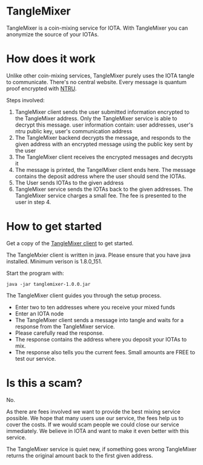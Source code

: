 # TangleMixer
TangleMixer is a coin-mixing service for IOTA. With TangleMixer you can anonymize the source of your IOTAs.

# How does it work
Unlike other coin-mixing services, TangleMixer purely uses the IOTA tangle to communicate. There's no central website.
Every message is quantum proof encrypted with [NTRU](https://github.com/NTRUOpenSourceProject).

Steps involved:
1. TangleMixer client sends the user submitted information encrypted to the TangleMixer address. Only the TangleMixer service is able to decrypt this message.
    user information contain: user addresses, user's ntru public key, user's communication address
2. The TangleMixer backend decrypts the message, and responds to the given address with an encrypted message using the public key sent by the user
3. The TangleMixer client receives the encrypted messages and decrypts it
4. The message is printed, the TangelMixer client ends here. The message contains the deposit address where the user should send the IOTAs.
5. The User sends IOTAs to the given address
6. TangleMixer service sends the IOTAs back to the given addresses. The TangleMixer service charges a small fee. The fee is presented to the user in step 4.

# How to get started
Get a copy of the [TangleMixer client](https://github.com/tanglemixer/tanglemixer/releases) to get started.

The TangleMxier client is written in java. Please ensure that you have java installed. Minimum verison is 1.8.0_151.

Start the program with:

```
java -jar tanglemixer-1.0.0.jar

```

The TangleMixer client guides you through the setup process.

- Enter two to ten addresses where you receive your mixed funds
- Enter an IOTA node
- The TangleMixer client sends a message into tangle and waits for a response from the TangleMixer service.
- Please carefully read the response.
- The response contains the address where you deposit your IOTAs to mix. 
- The response also tells you the current fees. Small amounts are FREE to test our service.

# Is this a scam?
No.

As there are fees involved we want to provide the best mixing service possible.
We hope that many users use our service, the fees help us to cover the costs.
If we would scam people we could close our service immediately. 
We believe in IOTA and want to make it even better with this service. 

The TangleMixer service is quiet new, if something goes wrong TangleMixer returns the original amount back to the first given address.
